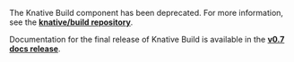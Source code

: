 
The Knative Build component has been deprecated. For more information,
see the [**knative/build repository**](https://github.com/knative/build/blob/master/README.md).

Documentation for the final release of Knative Build is available in the
[**v0.7 docs release**](https://knative.dev/v0.7-docs/build/).
